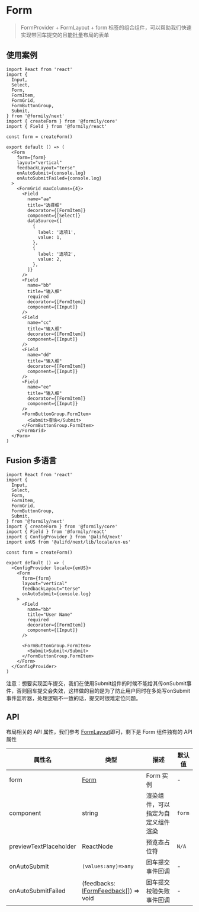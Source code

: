 # Form

> FormProvider + FormLayout + form 标签的组合组件，可以帮助我们快速实现带回车提交的且能批量布局的表单

## 使用案例

```tsx
import React from 'react'
import {
  Input,
  Select,
  Form,
  FormItem,
  FormGrid,
  FormButtonGroup,
  Submit,
} from '@formily/next'
import { createForm } from '@formily/core'
import { Field } from '@formily/react'

const form = createForm()

export default () => (
  <Form
    form={form}
    layout="vertical"
    feedbackLayout="terse"
    onAutoSubmit={console.log}
    onAutoSubmitFailed={console.log}
  >
    <FormGrid maxColumns={4}>
      <Field
        name="aa"
        title="选择框"
        decorator={[FormItem]}
        component={[Select]}
        dataSource={[
          {
            label: '选项1',
            value: 1,
          },
          {
            label: '选项2',
            value: 2,
          },
        ]}
      />
      <Field
        name="bb"
        title="输入框"
        required
        decorator={[FormItem]}
        component={[Input]}
      />
      <Field
        name="cc"
        title="输入框"
        decorator={[FormItem]}
        component={[Input]}
      />
      <Field
        name="dd"
        title="输入框"
        decorator={[FormItem]}
        component={[Input]}
      />
      <Field
        name="ee"
        title="输入框"
        decorator={[FormItem]}
        component={[Input]}
      />
      <FormButtonGroup.FormItem>
        <Submit>查询</Submit>
      </FormButtonGroup.FormItem>
    </FormGrid>
  </Form>
)
```

## Fusion 多语言

```tsx
import React from 'react'
import {
  Input,
  Select,
  Form,
  FormItem,
  FormGrid,
  FormButtonGroup,
  Submit,
} from '@formily/next'
import { createForm } from '@formily/core'
import { Field } from '@formily/react'
import { ConfigProvider } from '@alifd/next'
import enUS from '@alifd/next/lib/locale/en-us'

const form = createForm()

export default () => (
  <ConfigProvider locale={enUS}>
    <Form
      form={form}
      layout="vertical"
      feedbackLayout="terse"
      onAutoSubmit={console.log}
    >
      <Field
        name="bb"
        title="User Name"
        required
        decorator={[FormItem]}
        component={[Input]}
      />

      <FormButtonGroup.FormItem>
        <Submit>Submit</Submit>
      </FormButtonGroup.FormItem>
    </Form>
  </ConfigProvider>
)
```

<Alert style="margin-top:20px">
注意：想要实现回车提交，我们在使用Submit组件的时候不能给其传onSubmit事件，否则回车提交会失效，这样做的目的是为了防止用户同时在多处写onSubmit事件监听器，处理逻辑不一致的话，提交时很难定位问题。
</Alert>

## API

布局相关的 API 属性，我们参考 [FormLayout](./form-layout)即可，剩下是 Form 组件独有的 API 属性

| 属性名                 | 类型                                                                                             | 描述                               | 默认值 |
| ---------------------- | ------------------------------------------------------------------------------------------------ | ---------------------------------- | ------ |
| form                   | [Form](https://core.formilyjs.org/api/models/form)                                               | Form 实例                          | -      |
| component              | string                                                                                           | 渲染组件，可以指定为自定义组件渲染 | `form` |
| previewTextPlaceholder | ReactNode                                                                                        | 预览态占位符                       | `N/A`  |
| onAutoSubmit           | `(values:any)=>any`                                                                              | 回车提交事件回调                   | -      |
| onAutoSubmitFailed     | (feedbacks: [IFormFeedback](https://core.formilyjs.org/api/models/form#iformfeedback)[]) => void | 回车提交校验失败事件回调           | -      |

